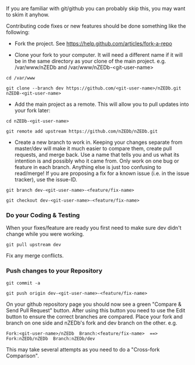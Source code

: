 If you are familiar with git/github you can probably skip this, you may want to skim it anyhow.

Contributing code fixes or new features should be done something like the following:

* Fork the project. See https://help.github.com/articles/fork-a-repo

* Clone your fork to your computer. It will need a different name if it will be in the same directory as your clone of the main project. e.g. /var/www/nZEDb and /var/www/nZEDb-&lt;git-user-name&gt;

`cd /var/www`

`git clone --branch dev https://github.com/<git-user-name>/nZEDb.git nZEDB-<git-user-name>`

* Add the main project as a remote. This will allow you to pull updates into your fork later:

`cd nZEDb-<git-user-name>`

`git remote add upstream https://github.com/nZEDb/nZEDb.git`

* Create a new branch to work in. Keeping your changes separate from master/dev will make it much easier to compare them, create pull requests, and merge back. Use a name that tells you and us what its intention is and possibly who it came from. Only work on one bug or feature in each branch. Anything else is just too confusing to read/merge! If you are proposing a fix for a known issue (i.e. in the issue tracker), use the issue-ID.

`git branch dev-<git-user-name>-<feature/fix-name>`

`git checkout dev-<git-user-name>-<feature/fix-name>`

### Do your Coding & Testing

When your fixes/feature are ready you first need to make sure dev didn't change while you were working.

`git pull upstream dev`

Fix any merge conflicts.

### Push changes to your Repository

`git commit -a`

`git push origin dev-<git-user-name>-<feature/fix-name>`

On your github repository page you should now see a green "Compare & Send Pull Request" button. After using this button you need to use the Edit button to ensure the correct branches are compared. Place your fork and branch on one side and nZEDb's fork and dev branch on the other. e.g. 

`Fork:<git-user-name>/nZEDb  Branch:<feature/fix-name>  ==>  Fork:nZEDb/nZEDb  Branch:nZEDb/dev`

This may take several attempts as you need to do a "Cross-fork Comparison".